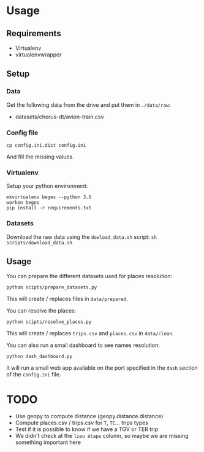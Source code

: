# Usage
## Requirements
- Virtualenv
- virtualenvwrapper

## Setup
### Data
Get the following data from the drive and put them in `./data/raw`:
- datasets/chorus-dt/avion-train.csv

### Config file
```
cp config.ini.dist config.ini
```
And fill the missing values.

### Virtualenv
Setup your python environment:
```
mkvirtualenv beges --python 3.6
workon beges
pip install -r requirements.txt
```

### Datasets
Download the raw data using the `dowload_data.sh` script:
`sh scripts/download_data.sh`


## Usage
You can prepare the different datasets used for places resolution:
```
python scipts/prepare_datasets.py
```
This will create / replaces files in `data/prepared`.

You can resolve the places:
```
python scipts/resolve_places.py
```
This will create / replaces `trips.csv` and `places.csv` in `data/clean`.

You can also run a small dashboard to see names resolution:
```
python dash_dashboard.py
```
It will run a small web app available on the port specified in the `dash` section of the `config.ini` file.

# TODO
- Use geopy to compute distance (geopy.distance.distance)
- Compute places.csv / trips.csv for `T`, `TC`... trips types
- Test if it is possible to know if we have a TGV or TER trip
- We didn't check at the `lieu étape` column, so maybe we are missing something important here
